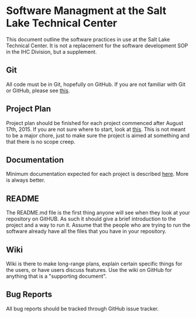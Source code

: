 # Software Managment at the Salt Lake Technical Center

This document outline the software practices in use at the Salt Lake Technical Center. It is not a replacement for the software development SOP in the IHC Division, but a supplement.

## Git

All code must be in Git, hopefully on GitHub. If you are not familiar with Git or GitHub, please see [this](https://github.com/SLTC-Software/Class). 

## Project Plan

Project plan should be finished for each project commenced after August 17th, 2015. If you are not sure where to start, look at [this](SLTC%20Project%20Plan.md). This is not meant to be a major chore, just to make sure the project is aimed at something and that there is no scope creep.

## Documentation

Minimum documentation expected for each project is described [here](SLTC%20Documentation.md). More is always better. 

## README

The README.md file is the first thing anyone will see when they look at your repository on GitHUB. As such it should give a brief introduction to the project and a way to run it. Assume that the people who are trying to run the software already have all the files that you have in your repository.

## Wiki

Wiki is there to make long-range plans, explain certain specific things for the users, or have users discuss features. Use the wiki on GitHub for anything that is a "supporting document". 

## Bug Reports

All bug reports should be tracked through GitHub issue tracker.
